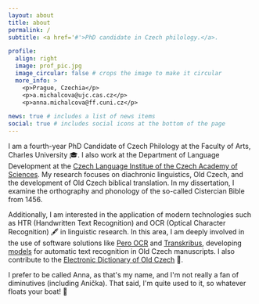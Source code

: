 ```yaml
---
layout: about
title: about
permalink: /
subtitle: <a href='#'>PhD candidate in Czech philology.</a>.

profile:
  align: right
  image: prof_pic.jpg
  image_circular: false # crops the image to make it circular
  more_info: >
    <p>Prague, Czechia</p>
    <p>a.michalcova@ujc.cas.cz</p>
    <p>anna.michalcova@ff.cuni.cz</p>

news: true # includes a list of news items
social: true # includes social icons at the bottom of the page
---
```


I am a fourth-year PhD Candidate of Czech Philology at the Faculty of Arts, Charles University 🎓. I also work at the Department of Language Development at the [Czech Language Institue of the Czech Academy of Sciences](https://ujc.cas.cz/cs/pracovnici/michalcova-anna-mgr-profil/). My research focuses on diachronic linguistics, Old Czech, and the development of Old Czech biblical translation. In my dissertation, I examine the orthography and phonology of the so-called Cistercian Bible from 1456.

Additionally, I am interested in the application of modern technologies such as HTR (Handwritten Text Recognition) and OCR (Optical Character Recognition) 🖋️ in linguistic research. In this area, I am deeply involved in the use of software solutions like [Pero OCR](https://pero-ocr.fit.vutbr.cz) and [Transkribus](https://www.transkribus.org/), developing [models](https://readcoop.eu/model/old-czech-handwriting-with-spaces/) for automatic text recognition in Old Czech manuscripts. I also contribute to the [Electronic Dictionary of Old Czech](https://ujc.cas.cz/cs/elektronicke-slovniky-a-zdroje/elektronicky-slovnik-stare-cestiny/) 📖.

I prefer to be called Anna, as that's my name, and I'm not really a fan of diminutives (including Anička). That said, I'm quite used to it, so whatever floats your boat! 🚤
